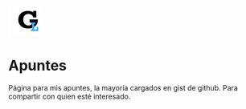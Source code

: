 ![Mi Logo](https://github.com/gabolopez90/gabolopez90.github.io/blob/master/img/GL.ico)

# Apuntes

Página para mis apuntes, la mayoría cargados en gist de github. Para compartir con quien esté interesado. 

